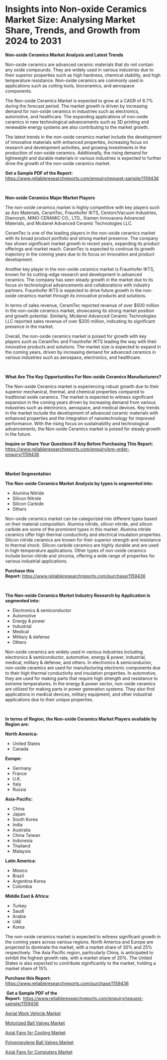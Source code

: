 <p><h1>Insights into Non-oxide Ceramics Market Size: Analysing Market Share, Trends, and Growth from 2024 to 2031</h1></p><p><strong>Non-oxide Ceramics Market Analysis and Latest Trends</strong></p>
<p><p>Non-oxide ceramics are advanced ceramic materials that do not contain any oxide compounds. They are widely used in various industries due to their superior properties such as high hardness, chemical stability, and high temperature resistance. Non-oxide ceramics are commonly used in applications such as cutting tools, bioceramics, and aerospace components.</p><p>The Non-oxide Ceramics Market is expected to grow at a CAGR of 8.7% during the forecast period. The market growth is driven by increasing demand for non-oxide ceramics in industries such as electronics, automotive, and healthcare. The expanding applications of non-oxide ceramics in new technological advancements such as 3D printing and renewable energy systems are also contributing to the market growth.</p><p>The latest trends in the non-oxide ceramics market include the development of innovative materials with enhanced properties, increasing focus on research and development activities, and growing investments in the production of non-oxide ceramics. Additionally, the rising demand for lightweight and durable materials in various industries is expected to further drive the growth of the non-oxide ceramics market.</p></p>
<p><strong>Get a Sample PDF of the Report:&nbsp;</strong> <a href="https://www.reliableresearchreports.com/enquiry/request-sample/1159436">https://www.reliableresearchreports.com/enquiry/request-sample/1159436</a></p>
<p>&nbsp;</p>
<p><strong>Non-oxide Ceramics Major Market Players</strong></p>
<p><p>The non-oxide ceramics market is highly competitive with key players such as Azo Materials, CeramTec, Fraunhofer IKTS, Centorr/Vacuum Industries, Diamorph, MINO CERAMIC CO., LTD., Xiamen Innovacera Advanced Materials, and Mcdanel Advanced Ceramic Technologies LLC.</p><p>CeramTec is one of the leading players in the non-oxide ceramics market with its broad product portfolio and strong market presence. The company has shown significant market growth in recent years, expanding its product offerings and market reach. CeramTec is expected to continue its growth trajectory in the coming years due to its focus on innovation and product development.</p><p>Another key player in the non-oxide ceramics market is Fraunhofer IKTS, known for its cutting-edge research and development in advanced ceramics. The company has seen steady growth in the market due to its focus on technological advancements and collaborations with industry partners. Fraunhofer IKTS is expected to drive future growth in the non-oxide ceramics market through its innovative products and solutions.</p><p>In terms of sales revenue, CeramTec reported revenue of over $500 million in the non-oxide ceramics market, showcasing its strong market position and growth potential. Similarly, Mcdanel Advanced Ceramic Technologies LLC reported sales revenue of over $200 million, indicating its significant presence in the market.</p><p>Overall, the non-oxide ceramics market is poised for growth with key players such as CeramTec and Fraunhofer IKTS leading the way with their innovative products and solutions. The market size is expected to expand in the coming years, driven by increasing demand for advanced ceramics in various industries such as aerospace, electronics, and healthcare.</p></p>
<p>&nbsp;</p>
<p><strong>What Are The Key Opportunities For Non-oxide Ceramics Manufacturers?</strong></p>
<p><p>The Non-oxide Ceramics market is experiencing robust growth due to their superior mechanical, thermal, and chemical properties compared to traditional oxide ceramics. The market is expected to witness significant expansion in the coming years driven by increasing demand from various industries such as electronics, aerospace, and medical devices. Key trends in the market include the development of advanced ceramic materials with enhanced properties and the integration of nanotechnology for improved performance. With the rising focus on sustainability and technological advancements, the Non-oxide Ceramics market is poised for steady growth in the future.</p></p>
<p><strong>Inquire or Share Your Questions If Any Before Purchasing This Report:</strong> <a href="https://www.reliableresearchreports.com/enquiry/pre-order-enquiry/1159436">https://www.reliableresearchreports.com/enquiry/pre-order-enquiry/1159436</a></p>
<p>&nbsp;</p>
<p><strong>Market Segmentation</strong></p>
<p><strong>The Non-oxide Ceramics Market Analysis by types is segmented into:</strong></p>
<p><ul><li>Alumina Nitride</li><li>Silicon Nitride</li><li>Silicon Carbide</li><li>Others</li></ul></p>
<p><p>Non-oxide ceramics market can be categorized into different types based on their material composition. Alumina nitride, silicon nitride, and silicon carbide are some of the prominent types in this market. Alumina nitride ceramics offer high thermal conductivity and electrical insulation properties. Silicon nitride ceramics are known for their superior strength and resistance to thermal shock. Silicon carbide ceramics are highly durable and are used in high-temperature applications. Other types of non-oxide ceramics include boron nitride and zirconia, offering a wide range of properties for various industrial applications.</p></p>
<p><strong>Purchase this Report:&nbsp;</strong><a href="https://www.reliableresearchreports.com/purchase/1159436">https://www.reliableresearchreports.com/purchase/1159436</a></p>
<p>&nbsp;</p>
<p><strong>The Non-oxide Ceramics Market Industry Research by Application is segmented into:</strong></p>
<p><ul><li>Electronics & semiconductor</li><li>Automotive</li><li>Energy & power</li><li>Industrial</li><li>Medical</li><li>Military & defense</li><li>Others</li></ul></p>
<p><p>Non-oxide ceramics are widely used in various industries including electronics & semiconductor, automotive, energy & power, industrial, medical, military & defense, and others. In electronics & semiconductor, non-oxide ceramics are used for manufacturing electronic components due to their high thermal conductivity and insulation properties. In automotive, they are used for making parts that require high strength and resistance to extreme temperatures. In the energy & power sector, non-oxide ceramics are utilized for making parts in power generation systems. They also find applications in medical devices, military equipment, and other industrial applications due to their unique properties.</p></p>
<p>&nbsp;</p>
<p><strong>In terms of Region, the Non-oxide Ceramics Market Players available by Region are:</strong></p>
<p>
    <p> <strong> North America: </strong>
        <ul>
            <li>United States</li>
            <li>Canada</li>
        </ul>
        </p> 
    <p> <strong> Europe: </strong>
        <ul>
            <li>Germany</li>
            <li>France</li>
            <li>U.K.</li>
            <li>Italy</li>
            <li>Russia</li>
        </ul>
        </p> 
    <p> <strong> Asia-Pacific: </strong>
        <ul>
            <li>China</li>
            <li>Japan</li>
            <li>South Korea</li>
            <li>India</li>
            <li>Australia</li>
            <li>China Taiwan</li>
            <li>Indonesia</li>
            <li>Thailand</li>
            <li>Malaysia</li>
        </ul>
        </p> 
    <p> <strong> Latin America: </strong>
        <ul>
            <li>Mexico</li>
            <li>Brazil</li>
            <li>Argentina Korea</li>
            <li>Colombia</li>
        </ul>
        </p> 
    <p> <strong> Middle East & Africa: </strong>
        <ul>
            <li>Turkey</li>
            <li>Saudi</li>
            <li>Arabia</li>
            <li>UAE</li>
            <li>Korea</li>
        </ul>
    </p>
    </p>
<p><p>The non-oxide ceramics market is expected to witness significant growth in the coming years across various regions. North America and Europe are projected to dominate the market, with a market share of 30% and 25% respectively. The Asia Pacific region, particularly China, is anticipated to exhibit the highest growth rate, with a market share of 20%. The United States is also expected to contribute significantly to the market, holding a market share of 15%.</p></p>
<p><strong>Purchase this Report: </strong><a href="https://www.reliableresearchreports.com/purchase/1159436">https://www.reliableresearchreports.com/purchase/1159436</a></p>
<p>&nbsp;<strong>Get a Sample PDF of the Report:&nbsp;&nbsp;</strong><a href="https://www.reliableresearchreports.com/enquiry/request-sample/1159436">https://www.reliableresearchreports.com/enquiry/request-sample/1159436</a></p>
<p><strong></strong></p>
<p><p><a href="https://medium.com/@suepaterson547/aerial-work-vehicle-nbsp-market-focuses-on-market-share-size-and-projected-forecast-till-2031-437c61bb76b0">Aerial Work Vehicle Market</a></p><p><a href="https://medium.com/@suepaterson547/motorized-ball-valves-market-comprehensive-assessment-by-type-application-and-geography-871d2e6a07a5">Motorized Ball Valves Market</a></p><p><a href="https://issuu.com/reportprime-2/docs/axial-fans-for-cooling-market-size-2030.pptx">Axial Fans for Cooling Market</a></p><p><a href="https://medium.com/@suepaterson547/polypropylene-ball-valves-nbsp-market-focuses-on-market-share-size-and-projected-forecast-till-8c9c25fed2cb">Polypropylene Ball Valves Market</a></p><p><a href="https://issuu.com/reportprime-2/docs/axial-fans-for-computers-market-size-2030.pptx">Axial Fans for Computers Market</a></p></p>